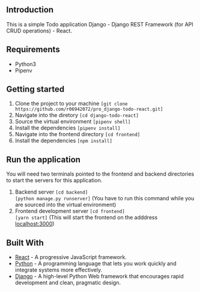 ## Introduction
This is a simple Todo application 
Django - Django REST Framework (for API CRUD operations) - React.

## Requirements
* Python3
* Pipenv

## Getting started
1. Clone the project to your machine 
```[git clone https://github.com/r06942072/pro_django-todo-react.git]```
2. Navigate into the diretory ```[cd django-todo-react]```
3. Source the virtual environment ```[pipenv shell]```
4. Install the dependencies ```[pipenv install]```
5. Navigate into the frontend directory ```[cd frontend]```
5. Install the dependencies ```[npm install]```

## Run the application
You will need two terminals pointed to the frontend and backend directories to start the servers for this application.

1. Backend server
```[cd backend]```  
```[python manage.py runserver]``` 
(You have to run this command while you are sourced into the virtual environment)
2. Frontend development server
```[cd frontend]```   
```[yarn start]``` 
(This will start the frontend on the adddress [localhost:3000](http://localhost:3000))

## Built With
* [React](https://reactjs.org) - A progressive JavaScript framework.
* [Python](https://www.python.org/) - A programming language that lets you work quickly and integrate systems more effectively.
* [Django](http://djangoproject.org/) - A high-level Python Web framework that encourages rapid development and clean, pragmatic design.
